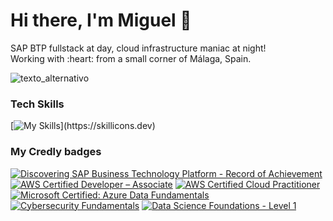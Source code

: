 # Hi there, I'm Miguel 👋
<p>SAP BTP fullstack at day, cloud infrastructure maniac at night!<br>
Working with :heart: from a small corner of Málaga, Spain. </p> 

![texto_alternativo](https://i.pinimg.com/originals/ca/26/2e/ca262e0354eea311c41134c3e4bc3bc2.gif)
### Tech Skills
[![My Skills](https://skillicons.dev/icons?i=java,python,go,js,ts,nodejs,azure,aws,linux,kubernetes,docker,terraform,)](https://skillicons.dev)

### My Credly badges
<!--START_SECTION:badges-->
[![Discovering SAP Business Technology Platform - Record of Achievement](https://images.credly.com/size/110x110/images/925249e7-8b3d-45b7-a3f8-25d816116473/image.png)](http://www.credly.com/badges/b9c4a90b-43cc-4a3a-ac5a-79fb1b7cd0b2 "Discovering SAP Business Technology Platform - Record of Achievement")
[![AWS Certified Developer – Associate](https://images.credly.com/size/110x110/images/b9feab85-1a43-4f6c-99a5-631b88d5461b/image.png)](http://www.credly.com/badges/3abfba41-cd3d-4706-b243-8b30c3ac79fe "AWS Certified Developer – Associate")
[![AWS Certified Cloud Practitioner](https://images.credly.com/size/110x110/images/00634f82-b07f-4bbd-a6bb-53de397fc3a6/image.png)](http://www.credly.com/badges/1006ea66-0c8d-4ff8-9279-a33dd26cc9cf "AWS Certified Cloud Practitioner")
[![Microsoft Certified: Azure Data Fundamentals](https://images.credly.com/size/110x110/images/70eb1e3f-d4de-4377-a062-b20fb29594ea/azure-data-fundamentals-600x600.png)](http://www.credly.com/badges/eef76767-2fc0-4dbc-8e7f-e0d8cf3a8000 "Microsoft Certified: Azure Data Fundamentals")
[![Cybersecurity Fundamentals](https://images.credly.com/size/110x110/images/50b96632-6cbb-40b7-ac0e-b83f49ff7f94/image.png)](http://www.credly.com/badges/1ce83833-91c9-4b37-b6db-4b1f7002d76b "Cybersecurity Fundamentals")
[![Data Science Foundations - Level 1](https://images.credly.com/size/110x110/images/5950e6bd-1d0b-40f0-9313-4b2fa36622ce/blob)](http://www.credly.com/badges/f9ef9e59-5684-4f04-92f9-75aaf3259d22 "Data Science Foundations - Level 1")
<!--END_SECTION:badges-->

